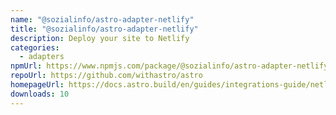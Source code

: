 ```yaml
---
name: "@sozialinfo/astro-adapter-netlify"
title: "@sozialinfo/astro-adapter-netlify"
description: Deploy your site to Netlify
categories:
  - adapters
npmUrl: https://www.npmjs.com/package/@sozialinfo/astro-adapter-netlify
repoUrl: https://github.com/withastro/astro
homepageUrl: https://docs.astro.build/en/guides/integrations-guide/netlify/
downloads: 10
---
```

